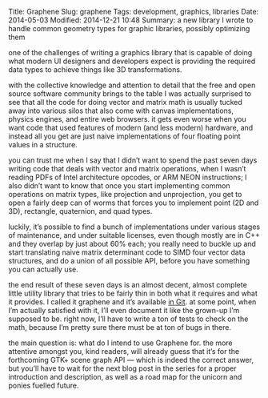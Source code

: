 Title: Graphene
Slug: graphene
Tags: development, graphics, libraries
Date: 2014-05-03
Modified: 2014-12-21 10:48
Summary: a new library I wrote to handle common geometry types for graphic libraries, possibly optimizing them

one of the challenges of writing a graphics library that is capable of doing
what modern UI designers and developers expect is providing the required data
types to achieve things like 3D transformations.

with the collective knowledge and attention to detail that the free and open
source software community brings to the table I was actually surprised to see
that all the code for doing vector and matrix math is usually tucked away into
various silos that also come with canvas implementations, physics engines, and
entire web browsers. it gets even worse when you want code that used features of
modern (and less modern) hardware, and instead all you get are just naive
implementations of four floating point values in a structure.

you can trust me when I say that I didn’t want to spend the past seven days
writing code that deals with vector and matrix operations, when I wasn’t reading
PDFs of Intel architecture opcodes, or ARM NEON instructions; I also didn’t want
to know that once you start implementing common operations on matrix types, like
projection and unprojection, you get to open a fairly deep can of worms that
forces you to implement point (2D and 3D), rectangle, quaternion, and quad
types.

luckily, it’s possible to find a bunch of implementations under various stages
of maintenance, and under suitable licenses, even though mostly are in C++ and
they overlap by just about 60% each; you really need to buckle up and start
translating naive matrix determinant code to SIMD four vector data structures,
and do a union of all possible API, before you have something you can actually
use.

the end result of these seven days is an almost decent, almost complete
little utility library that tries to be fairly thin in both what it requires
and what it provides. I called it graphene and it’s available [in Git][graphene-gh].
at some point, when I’m actually satisfied with it, I’ll even document it like
the grown-up I’m supposed to be. right now, I’ll have to write a ton of tests to
check on the math, because I’m pretty sure there must be at ton of bugs in there.

the main question is: what do I intend to use Graphene for. the more attentive
amongst you, kind readers, will already guess that it’s for the forthcoming GTK+
scene graph API — which is indeed the correct answer, but you’ll have to wait
for the next blog post in the series for a proper introduction and description,
as well as a road map for the unicorn and ponies fuelled future.

[graphene-gh]: https://github.com/ebassi/graphene/
